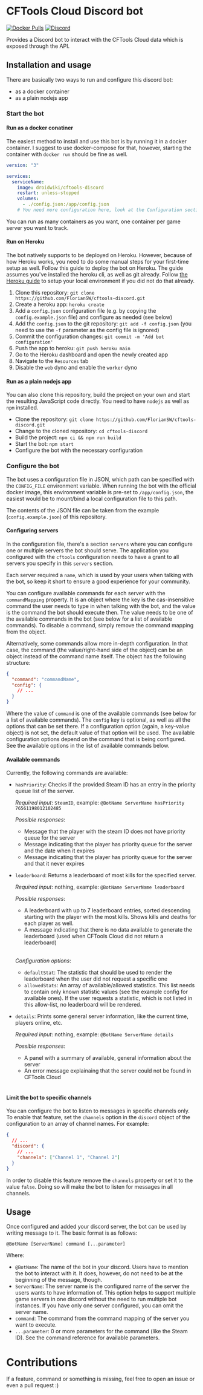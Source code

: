 # CFTools Cloud Discord bot

[![Docker Pulls](https://img.shields.io/docker/pulls/droidwiki/cftools-discord?style=flat-square)](https://hub.docker.com/r/droidwiki/cftools-discord)
[![Discord](https://img.shields.io/discord/729467994832371813?color=7289da&label=Discord&logo=discord&logoColor=ffffff&style=flat-square)](https://go2tech.de/discord)

Provides a Discord bot to interact with the CFTools Cloud data which is exposed through the API.

## Installation and usage

There are basically two ways to run and configure this discord bot:

* as a docker container
* as a plain nodejs app

### Start the bot

#### Run as a docker conatiner

The easiest method to install and use this bot is by running it in a docker container. I suggest to use docker-compose
for that, however, starting the container with `docker run` should be fine as well.

```yaml
version: "3"

services:
  serviceName:
    image: droidwiki/cftools-discord
    restart: unless-stopped
    volumes:
      - ./config.json:/app/config.json
    # You need more configuration here, look at the Configuration section
```

You can run as many containers as you want, one container per game server you want to track.

#### Run on Heroku

The bot natively supports to be deployed on Heroku.
However, because of how Heroku works, you need to do some manual steps for your first-time setup as well.
Follow this guide to deploy the bot on Heroku.
The guide assumes you've installed the heroku cli, as well as git already.
Follow [the Heroku guide](https://devcenter.heroku.com/articles/getting-started-with-nodejs#set-up) to setup your local environment if you did not do that already.

1. Clone this repository: `git clone https://github.com/FlorianSW/cftools-discord.git`
2. Create a heroku app: `heroku create`
3. Add a `config.json` configuration file (e.g. by copying the `config.example.json` file) and configure as needed (see below)
4. Add the `config.json` to the git repository: `git add -f config.json` (you need to use the `-f` parameter as the config file is ignored)
5. Commit the configuration changes: `git commit -m 'Add bot configuration'`
6. Push the app to heroku: `git push heroku main`
7. Go to the Heroku dashboard and open the newly created app
8. Navigate to the `Resources` tab
9. Disable the `web` dyno and enable the `worker` dyno

#### Run as a plain nodejs app

You can also clone this repository, build the project on your own and start the resulting JavaScript code directly. You
need to have `nodejs` as well as `npm` installed.

* Clone the repository: `git clone https://github.com/FlorianSW/cftools-discord.git`
* Change to the cloned repository: `cd cftools-discord`
* Build the project: `npm ci && npm run build`
* Start the bot: `npm start`
* Configure the bot with the necessary configuration

### Configure the bot

The bot uses a configuration file in JSON, which path can be specified with the `CONFIG_FILE` environment variable.
When running the bot with the official docker image, this environment variable is pre-set to `/app/config.json`, the easiest would be to mount/bind a local configuration file to this path.

The contents of the JSON file can be taken from the example (`config.example.json`) of this repository.

#### Configuring servers

In the configuration file, there's a section `servers` where you can configure one or multiple servers the bot should serve.
The application you configured with the `cftools` configuration needs to have a grant to all servers you specify in this `servers` section.

Each server required a `name`, which is used by your users when talking with the bot, so keep it short to ensure a good experience for your community.

You can configure available commands for each server with the `commandMapping` property.
It is an object where the key is the cas-insensitive command the user needs to type in when talking with the bot, and the value is the command the bot should execute then.
The value needs to be one of the available commands in the bot (see below for a list of available commands).
To disable a command, simply remove the command mapping from the object.

Alternatively, some commands allow more in-depth configuration.
In that case, the command (the value/right-hand side of the object) can be an object instead of the command name itself.
The object has the following structure:

```json
{
  "command": "commandName",
  "config": {
    // ...
  }
}
```

Where the value of `command` is one of the available commands (see below for a list of available commands).
The `config` key is optional, as well as all the options that can be set there.
If a configuration option (again, a key-value object) is not set, the default value of that option will be used.
The available configuration options depend on the command that is being configured.
See the available options in the list of available commands below.

#### Available commands

Currently, the following commands are available:

* `hasPriority`: Checks if the provided Steam ID has an entry in the priority queue list of the server.

  _Required input_: `SteamID`, example: `@BotName ServerName hasPriority 76561198012102485`
  <br>
  
  _Possible responses_:
  * Message that the player with the steam ID does not have priority queue for the server
  * Message indicating that the player has priority queue for the server and the date when it expires
  * Message indicating that the player has priority queue for the server and that it never expires
  
* `leaderboard`: Returns a leaderboard of most kills for the specified server.

  _Required input_: nothing, example: `@BotName ServerName leaderboard`
  <br>
  
  _Possible responses_:
  * A leaderboard with up to 7 leaderboard entries, sorted descending starting with the player with the most kills.
    Shows kills and deaths for each player as well.
  * A message indicating that there is no data available to generate the leaderboard (used when CFTools Cloud did not return a leaderboard)
  <br>
    
  _Configuration options_:
  * `defaultStat`: The statistic that should be used to render the leaderboard when the user did not request a specific one
  * `allowedStats`: An array of available/allowed statistics.
    This list needs to contain only known statistic values (see the example config for available ones).
    If the user requests a statistic, which is not listed in this allow-list, no leaderboard will be rendered.

* `details`: Prints some general server information, like the current time, players online, etc.

  _Required input_: nothing, example: `@BotName ServerName details`
  <br>
  
  _Possible responses_:
  * A panel with a summary of available, general information about the server
  * An error message explainaing that the server could not be found in CFTools Cloud
  <br>

#### Limit the bot to specific channels

You can configure the bot to listen to messages in specific channels only.
To enable that feature, set the `channels` option in the `discord` object of the configuration to an array of channel names.
For example:

```json
{
  // ...
  "discord": {
    // ...
    "channels": ["Channel 1", "Channel 2"]
  }
}
```

In order to disable this feature remove the `channels` property or set it to the value `false`.
Doing so will make the bot to listen for messages in all channels.

## Usage

Once configured and added your discord server, the bot can be used by writing message to it.
The basic format is as follows:

``@BotName [ServerName] command [...parameter]``

Where:
* `@BotName`: The name of the bot in your discord.
  Users have to mention the bot to interact with it.
  It does, however, do not need to be at the beginning of the message, though.
* `ServerName`: The server name is the configured name of the server the users wants to have information of.
  This option helps to support multiple game servers in one discord without the need to run multiple bot instances.
  If you have only one server configured, you can omit the server name.
* `command`: The command from the command mapping of the server you want to execute.
* `...parameter`: 0 or more parameters for the command (like the Steam ID).
  See the command reference for available parameters.

# Contributions

If a feature, command or something is missing, feel free to open an issue or even a pull request :)
